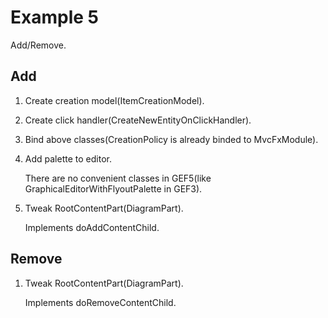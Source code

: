 # Example 5
Add/Remove.

## Add
1. Create creation model(ItemCreationModel).

2. Create click handler(CreateNewEntityOnClickHandler).
  
3. Bind above classes(CreationPolicy is already binded to MvcFxModule).

4. Add palette to editor.

   There are no convenient classes in GEF5(like GraphicalEditorWithFlyoutPalette in GEF3).

5. Tweak RootContentPart(DiagramPart).

   Implements doAddContentChild.

## Remove
1. Tweak RootContentPart(DiagramPart).

   Implements doRemoveContentChild.